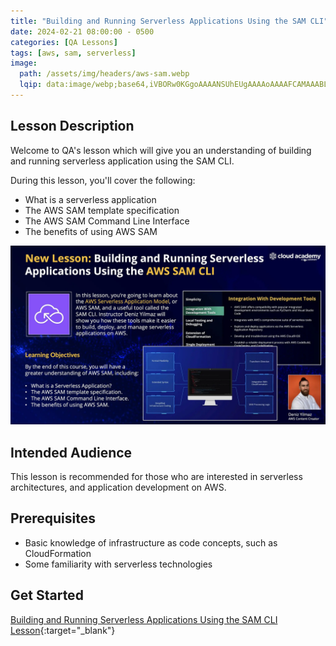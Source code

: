 ```yaml
---
title: "Building and Running Serverless Applications Using the SAM CLI"
date: 2024-02-21 08:00:00 - 0500
categories: [QA Lessons]
tags: [aws, sam, serverless]
image: 
  path: /assets/img/headers/aws-sam.webp
  lqip: data:image/webp;base64,iVBORw0KGgoAAAANSUhEUgAAAAoAAAAFCAMAAABLuo1aAAAAM1BMVEUEXdsJXtcHXtkFXdldeJVPcp4EXNoDXdsLXtSWm55thKQGW9QFXdo7d8wobc8CXNsFXtzR8cgiAAAAKElEQVQIHWNgAAJGJhAJAswsrGwQFjsHJxc3hMnAw8vHD2UyCAiAWAAMgwCZhAYZUgAAAABJRU5ErkJggg==
---
```


## Lesson Description
Welcome to QA's lesson which will give you an understanding of building and running serverless application using the SAM CLI.

During this lesson, you'll cover the following:
- What is a serverless application
- The AWS SAM template specification
- The AWS SAM Command Line Interface
- The benefits of using AWS SAM

![Pipeline](/assets/img/posts/sam.webp)

## Intended Audience
This lesson is recommended for those who are interested in serverless architectures, and application development on AWS.

## Prerequisites
- Basic knowledge of infrastructure as code concepts, such as CloudFormation
- Some familiarity with serverless technologies

## Get Started
[Building and Running Serverless Applications Using the SAM CLI Lesson](https://cloudacademy.com/course/building-running-serverless-applications-using-sam-cli-5711/){:target="_blank"}